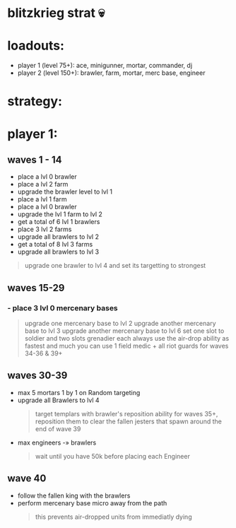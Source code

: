 # blitzkrieg strat :skull:

# loadouts:
- player 1 (level 75+): ace, minigunner, mortar, commander, dj
- player 2 (level 150+): brawler, farm, mortar, merc base, engineer

# strategy:

# player 1:
## waves 1 - 14
- place a lvl 0 brawler
- place a lvl 2 farm
- upgrade the brawler level to lvl 1
- place a lvl 1 farm
- place a lvl 0 brawler
- upgrade the lvl 1 farm to lvl 2
- get a total of 6 lvl 1 brawlers
- place 3 lvl 2 farms
- upgrade all brawlers to lvl 2
- get a total of 8 lvl 3 farms
- upgrade all brawlers to lvl 3
> upgrade one brawler to lvl 4 and set its targetting to strongest

## waves 15-29
### - place 3 lvl 0 mercenary bases
  > upgrade one mercenary base to lvl 2
  > upgrade another mercenary base to lvl 3
  > upgrade another mercenary base to lvl 6
  > set one slot to soldier and two slots grenadier each
  > always use the air-drop ability as fastest and much you can
  > use 1 field medic + all riot guards for waves 34-36 & 39+

## waves 30-39
- max 5 mortars 1 by 1 on Random targeting
- upgrade all Brawlers to lvl 4
  > target templars with brawler's reposition ability for waves 35+, reposition them to clear the fallen jesters that spawn around the end of wave 39
- max engineers -» brawlers
  > wait until you have 50k before placing each Engineer
  
## wave 40
- follow the fallen king with the brawlers
- perform mercenary base micro away from the path
  > this prevents air-dropped units from immediatly dying
